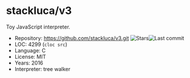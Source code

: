 # stackluca/v3

Toy JavaScript interpreter.

* Repository:  https://github.com/stackluca/v3.git <span class="shields"><img src="https://img.shields.io/github/stars/stackluca/v3?label=&style=flat-square" alt="Stars" title="Stars"><img src="https://img.shields.io/github/last-commit/stackluca/v3?label=&style=flat-square" alt="Last commit" title="Last commit"></span>
* LOC:         4299 (`cloc src`)
* Language:    C
* License:     MIT
* Years:       2016
* Interpreter: tree walker
